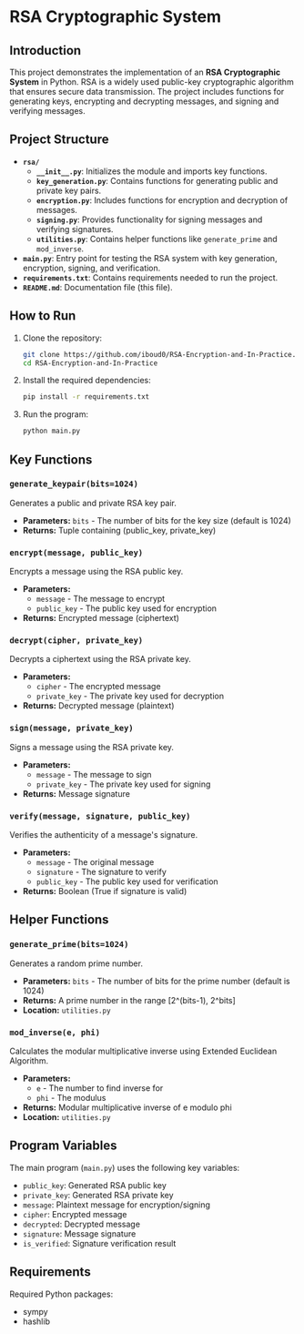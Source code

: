 # RSA Cryptographic System

## Introduction

This project demonstrates the implementation of an **RSA Cryptographic System** in Python. RSA is a widely used public-key cryptographic algorithm that ensures secure data transmission. The project includes functions for generating keys, encrypting and decrypting messages, and signing and verifying messages.

## Project Structure

- **`rsa/`**
  - **`__init__.py`**: Initializes the module and imports key functions.
  - **`key_generation.py`**: Contains functions for generating public and private key pairs.
  - **`encryption.py`**: Includes functions for encryption and decryption of messages.
  - **`signing.py`**: Provides functionality for signing messages and verifying signatures.
  - **`utilities.py`**: Contains helper functions like `generate_prime` and `mod_inverse`.
- **`main.py`**: Entry point for testing the RSA system with key generation, encryption, signing, and verification.
- **`requirements.txt`**: Contains requirements needed to run the project.
- **`README.md`**: Documentation file (this file).

## How to Run

1. Clone the repository:
   ```bash
   git clone https://github.com/iboud0/RSA-Encryption-and-In-Practice.git
   cd RSA-Encryption-and-In-Practice
   ```

2. Install the required dependencies:
   ```bash
   pip install -r requirements.txt
   ```

3. Run the program:
   ```bash
   python main.py
   ```

## Key Functions

### `generate_keypair(bits=1024)`
Generates a public and private RSA key pair.
- **Parameters:** `bits` - The number of bits for the key size (default is 1024)
- **Returns:** Tuple containing (public_key, private_key)

### `encrypt(message, public_key)`
Encrypts a message using the RSA public key.
- **Parameters:**
  - `message` - The message to encrypt
  - `public_key` - The public key used for encryption
- **Returns:** Encrypted message (ciphertext)

### `decrypt(cipher, private_key)`
Decrypts a ciphertext using the RSA private key.
- **Parameters:**
  - `cipher` - The encrypted message
  - `private_key` - The private key used for decryption
- **Returns:** Decrypted message (plaintext)

### `sign(message, private_key)`
Signs a message using the RSA private key.
- **Parameters:**
  - `message` - The message to sign
  - `private_key` - The private key used for signing
- **Returns:** Message signature

### `verify(message, signature, public_key)`
Verifies the authenticity of a message's signature.
- **Parameters:**
  - `message` - The original message
  - `signature` - The signature to verify
  - `public_key` - The public key used for verification
- **Returns:** Boolean (True if signature is valid)

## Helper Functions

### `generate_prime(bits=1024)`
Generates a random prime number.
- **Parameters:** `bits` - The number of bits for the prime number (default is 1024)
- **Returns:** A prime number in the range [2^(bits-1), 2^bits]
- **Location:** `utilities.py`

### `mod_inverse(e, phi)`
Calculates the modular multiplicative inverse using Extended Euclidean Algorithm.
- **Parameters:**
  - `e` - The number to find inverse for
  - `phi` - The modulus
- **Returns:** Modular multiplicative inverse of e modulo phi
- **Location:** `utilities.py`

## Program Variables

The main program (`main.py`) uses the following key variables:
- `public_key`: Generated RSA public key
- `private_key`: Generated RSA private key
- `message`: Plaintext message for encryption/signing
- `cipher`: Encrypted message
- `decrypted`: Decrypted message
- `signature`: Message signature
- `is_verified`: Signature verification result

## Requirements

Required Python packages:
- sympy
- hashlib
